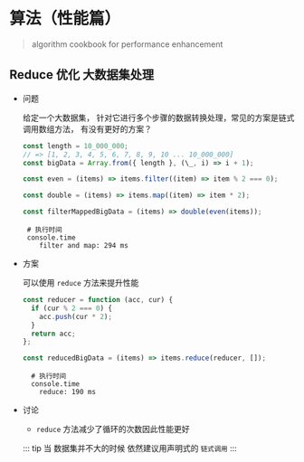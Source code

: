 # 算法（性能篇）

> algorithm cookbook for performance enhancement

## Reduce 优化 大数据集处理

- 问题

  给定一个大数据集， 针对它进行多个步骤的数据转换处理，常见的方案是链式调用数组方法， 有没有更好的方案？

  ```javascript
  const length = 10_000_000;
  // => [1, 2, 3, 4, 5, 6, 7, 8, 9, 10 ... 10_000_000]
  const bigData = Array.from({ length }, (\_, i) => i + 1);

  const even = (items) => items.filter((item) => item % 2 === 0);

  const double = (items) => items.map((item) => item * 2);

  const filterMappedBigData = (items) => double(even(items));
  ```

  ```shell
   # 执行时间
   console.time
      filter and map: 294 ms
  ```

- 方案

  可以使用 `reduce` 方法来提升性能

  ```javascript
  const reducer = function (acc, cur) {
    if (cur % 2 === 0) {
      acc.push(cur * 2);
    }
    return acc;
  };

  const reducedBigData = (items) => items.reduce(reducer, []);
  ```

  ```shell
    # 执行时间
    console.time
      reduce: 190 ms
  ```

- 讨论

  - `reduce` 方法减少了循环的次数因此性能更好

  ::: tip
  当 数据集并不大的时候 依然建议用声明式的 `链式调用`
  :::
